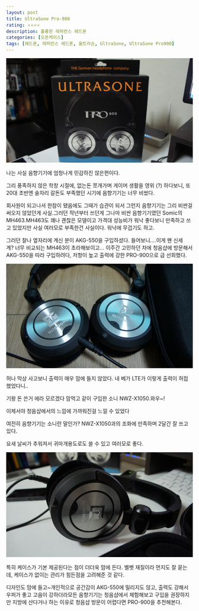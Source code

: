 ```yaml
---
layout: post
title: UltraSone Pro-900
rating: ⭐️⭐️⭐️⭐️
description: 훌륭한 레퍼런스 헤드폰
categories: [오픈케이스]
tags: [헤드폰, 레퍼런스 헤드폰, 울트라손, UltraSone, UltraSone Pro900]
---
```


![울트라손PRO 900](../../img/2012/ultrasone-pro-900_01.jpg)

나는 사실 음향기기에 엄청나게 민감하진 않은편이다.

그리 풍족하지 않은 학창 시절에, 없는돈 쪼개가며 게이머 생활을 영위 (?) 하다보니, 또 20대 초반엔 술자리 갈돈도 부족했던 시기에 음향기기는 너무 비쌌다.

회사원이 되고나서 한참이 됐음에도 그때가 습관이 되서 그런지 음향기기는 그리 비싼걸 써오지 않았던게 사실.그러던 작년부터 쓰던게 그나마 비싼 음향기기였던 Somic의 MH463.MH463도 꽤나 괜찮은 모델이고 가격대 성능비가 워낙 좋다보니 만족하고 쓰고 있었지만 사실 여러모로 부족한건 사실이다. 워낙에 무겁기도 하고.

그러던 찰나 옆자리에 계신 분이 AKG-550을 구입하셨다. 들어보니....이게 왠 신세계? 너무 비교되는 MH463이 초라해보이고... 이주간 고민하던 차에 청음샵에 방문해서 AKG-550을 따라 구입하려다, 저항이 높고 출력에 강한 PRO-900으로 급 선회했다.

![울트라손PRO 900](../../img/2012/ultrasone-pro-900_02.jpg)

허나 막상 사고보니 출력이 매우 맘에 들지 않았다. 내 베가 LTE가 이렇게 출력이 허접했었다니..

기왕 돈 쓴거 에라 모르겠다 맘먹고 같이 구입한 소니 NWZ-X1050.와우~!


이제서야 청음샵에서의 느낌에 가까워진걸 느낄 수 있었다

여전히 음향기기는 소니란 말인가? NWZ-X1050과의 조화에 만족하며 2달간 잘 쓰고 있다.

요새 날씨가 추워져서 귀마개용도로도 쓸 수 있고 여러모로 좋다.

![울트라손PRO 900](../../img/2012/ultrasone-pro-900_03.jpg)

특히 케이스가 기본 제공된다는 점이 더더욱 맘에 든다. 벨벳 재질이라 먼지도 잘 묻는데, 케이스가 없이는 관리가 힘든점을 고려해준 것 같다.

디자인도 맘에 들고~개인적으로 공간감이 AKG-550에 밀리지도 않고, 출력도 강해서 우퍼가 좋고 고음이 강하더라모든 음향기기는 청음샵에서 체험해보고 구입을 권장하지만 지방에 산다거나 하는 이유로 청음샵 방문이 어렵다면 PRO-900을 추천해본다.

